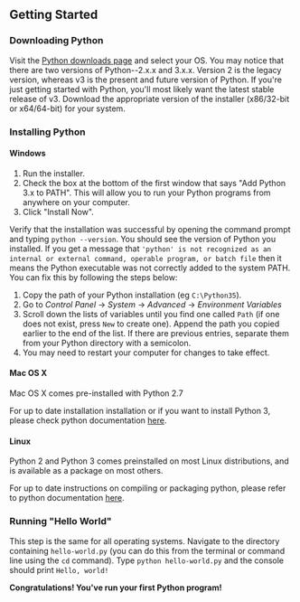## Getting Started

### Downloading Python
Visit the [Python downloads page](https://www.python.org/downloads/) and select your OS. You may notice that there are two versions of Python--2.x.x and 3.x.x. Version 2 is the legacy version, whereas v3 is the present and future version of Python. If you're just getting started with Python, you'll most likely want the latest stable release of v3. Download the appropriate version of the installer (x86/32-bit or x64/64-bit) for your system.

### Installing Python
#### Windows
1. Run the installer.
1. Check the box at the bottom of the first window that says "Add Python 3.x to PATH". This will allow you to run your Python programs from anywhere on your computer.
1. Click "Install Now".

Verify that the installation was successful by opening the command prompt and typing `python --version`. You should see the version of Python you installed. If you get a message that `'python' is not recognized as an internal or external command, operable program, or batch file` then it means the Python executable was not correctly added to the system PATH. You can fix this by following the steps below:

1. Copy the path of your Python installation (eg `C:\Python35`).
1. Go to *Control Panel* → *System* → *Advanced* → *Environment Variables*
1. Scroll down the lists of variables until you find one called `Path` (if one does not exist, press `New` to create one). Append the path you copied earlier to the end of the list. If there are previous entries, separate them from your Python directory with a semicolon.
1. You may need to restart your computer for changes to take effect.

#### Mac OS X

Mac OS X comes pre-installed with Python 2.7

For up to date installation installation or if you want to install Python 3, please check python documentation [here](https://docs.python.org/3/using/mac.html#getting-and-installing-macpython).

#### Linux

Python 2 and Python 3 comes preinstalled on most Linux distributions, and is available as a package on most others.

For up to date instructions on compiling or packaging python, please refer to python documentation [here](https://docs.python.org/3/using/unix.html#getting-and-installing-the-latest-version-of-python).

### Running "Hello World"
This step is the same for all operating systems. Navigate to the directory containing `hello-world.py` (you can do this from the terminal or command line using the `cd` command). Type `python hello-world.py` and the console should print `Hello, world!`

**Congratulations! You've run your first Python program!**
